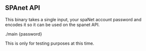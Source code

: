 
SPAnet API 
----------
This binary takes a single input, your spaNet account password and encodes it so it can be used on the spanet API.

./main {password}

This is only for testing purposes at this time.

